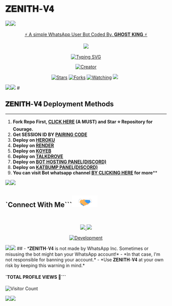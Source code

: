 # 𝐙𝐄𝐍𝐈𝐓𝐇-𝐕𝟒
   <a><img src='https://i.imgur.com/LyHic3i.gif'/></a><a><img src='https://i.imgur.com/LyHic3i.gif'/></a>
<p align="center"> 
<u>⚡ A simple WhatsApp User Bot Coded By.      𝐆𝐇𝐎𝐒𝐓 𝐊𝐈𝐍𝐆 ⚡</u>
</p>
<p align="center">
<img src="https://files.catbox.moe/r26uwc.jpg"/>       
<p align="center">
  <a href="https://git.io/typing-svg"><img src="https://readme-typing-svg.demolab.com?font=EB+Garamond&weight=800&size=28&duration=4000&pause=1000&random=false&width=435&lines=+•ZENITH+V4-+V4•;MULTI-DEVICE+WHATSAPP+BOT;DEVELOPED+BY+𝐆𝐇𝐎𝐒𝐓 𝐊𝐈𝐍𝐆;RELEASED+DATE+05%2F12%2F2025." alt="Typing SVG" /></a>
</p> 
<p align="center">
<a href="#"><img title="Creator" src="https://img.shields.io/badge/Creator-𝐆𝐇𝐎𝐒𝐓_𝐊𝐈𝐍𝐆-red.svg?style=for-the-badge&logo=github"></a>
</p>
<p align="center">
<a href="https://github.com/ghost-king-tz/Zenith-v4-V4/stargazers/"><img title="Stars" src="https://img.shields.io/github/stars/DavidCyrilTech/Anita-V4?color=blue&style=flat-square"></a>
<a href="https://github.com/ghost-king-tz/Zenith-V4-V4/network/members"><img title="Forks" src="https://img.shields.io/github/forks/DavidCyrilTech/Anita-V4?color=yellow&style=flat-square"></a>
<a href="https://github.com/DavidCyrilTech/Anita-V4/watchers"><img title="Watching" src="https://img.shields.io/github/watchers/DavidCyrilTech/Anita-V4?label=Watchers&color=red&style=flat-square"></a>
<a href="https://github.com/DavidCyrilTech/Anita-V4/graphs/commit-activity"><img height="20" src="https://img.shields.io/badge/Maintained-Yes-red.svg"></a>&nbsp;&nbsp;
</p>
<a><img src='https://i.imgur.com/LyHic3i.gif'/></a><a><img src='https://i.imgur.com/LyHic3i.gif'/></a>
#





## 𝐙𝐄𝐍𝐈𝐓𝐇-𝐕𝟒 Deployment Methods
---
1.  **Fork Repo First, [CLICK HERE](https://github.com/ghost-king-tz/Zenith-V4/fork) (A MUST) and Star ⭐ Repository for Courage.**
2.  **Get SESSION ID BY [PAIRING CODE](https://pair.david-cyril.net.ng)** 
3. **Deploy on [HEROKU](https://dashboard.heroku.com/new?template=https://github.com/ghost-king-tz/Zenith-v4)**
3. **Deploy on [RENDER](https://dashboard.render.com/signup)**
3. **Deploy on [KOYEB](https://app.koyeb.com/services/deploy/?type=git&repository=github.com%2Fghost-king-tz&branch=main&name=Zenith-V4-V4&builder=dockerfile&env%5BAUTO_STATUS_REACT=false%5D=&env%5BSESSION_ID%5D=your%20sessionid%20here&env%5BPUBLIC%5D=true&env=%5BAUTO_TYPING%5D%3Dfalse&env%5BAUTO_STATUS_VIEW%5D=true)**
3. **Deploy on [TALKDROVE](https://host.talkdrove.com)**
3. **Deploy on [BOT HOSTING PANEL(DISCORD)](https://bot-hosting.net/?aff=1251693529084723300)**
3. **Deploy on [KATBUMP PANEL(DISCORD)](https://dashboard.katabump.com/auth/login#1ae56c)**
8. **You can visit Bot whatsapp channel [BY CLICKING HERE](https://whatsapp.com/channel/0029VbAvB6k9sBI7O0j74q2N) for more****

<a><img src='https://i.imgur.com/LyHic3i.gif'/></a><a><img src='https://i.imgur.com/LyHic3i.gif'/></a>

## `Connect With Me```<img src="https://github.com/0xAbdulKhalid/0xAbdulKhalid/raw/main/assets/mdImages/handshake.gif" width ="80"></h1> 
 <br> 
<p align="center">
<a href="https://wa.me/255719632816"><img src="https://img.shields.io/badge/Contact 𝐆𝐇𝐎𝐒𝐓 𝐊𝐈𝐍𝐆-25D366?style=for-the-badge&logo=whatsapp&logoColor=white" />
<a href="https://whatsapp.com/channel/0029VbAvB6k9sBI7O0j74q2N"><img src="https://img.shields.io/badge/Join Official Channel-25D366?style=for-the-badge&logo=whatsapp&logoColor=white" />
<p align="center">
<img alt="Development" width="250" src="https://media2.giphy.com/media/W9tBvzTXkQopi/giphy.gif?cid=6c09b952xu6syi1fyqfyc04wcfk0qvqe8fd7sop136zxfjyn&ep=v1_internal_gif_by_id&rid=giphy.gif&ct=g" /> </p>
<a><img src='https://i.imgur.com/LyHic3i.gif'/></a><a><img src='https://i.imgur.com/LyHic3i.gif'/></a>
##
- *𝐙𝐄𝐍𝐈𝐓𝐇-𝐕𝟒 is not made by WhatsApp Inc. Sometimes or misusing the bot might ban your WhatsApp account!*
- *In that case, I'm not responsible for banning your account.*
- *Use 𝐙𝐄𝐍𝐈𝐓𝐇-𝐕𝟒 at your own risk by keeping this warning in mind.*
  
  #### `TOTAL PROFILE VIEWS 🧚```
![Visitor Count](https://profile-counter.glitch.me/ghost-king-tz/count.svg)

<a><img src='https://i.imgur.com/LyHic3i.gif'/></a><a><img src='https://i.imgur.com/LyHic3i.gif'/></a>
